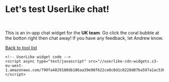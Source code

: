 <body>
    <h1>Let's test UserLike chat!</h1>
    <br>
    <p>
       This is an in-app chat widget for the <b>UK team</b>. Go click the coral bubble at the botton right then chat away! If you have any feedback, let Andrew know.
    </p>
    <p>
        <a href="https://socialspacedev.github.io/chat-tools/index">Back to tool list</a>
    </p>
    
    <!-- UserLike widget code -->        
    <script async type="text/javascript" src="//userlike-cdn-widgets.s3-eu-west-1.amazonaws.com/790fa4829180db186aa39e98f622ce0c0d1c0228d87ba597a1ac5367098f50af.js"></script>
</body>
